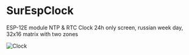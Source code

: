 # SurEspClock
ESP-12E module NTP & RTC Clock
24h only screen, russian week day, 32x16 matrix with two zones

![Clock](https://i.imgur.com/2BWlfIT.jpg)
